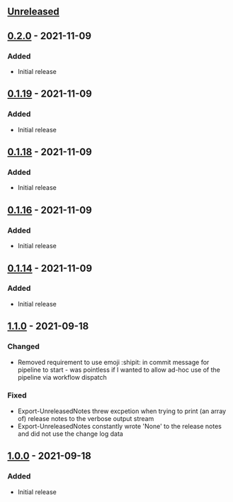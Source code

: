 ## [Unreleased]

## [0.2.0] - 2021-11-09
### Added
- Initial release

## [0.1.19] - 2021-11-09
### Added
- Initial release

## [0.1.18] - 2021-11-09
### Added
- Initial release
## [0.1.16] - 2021-11-09
### Added
- Initial release

## [0.1.14] - 2021-11-09
### Added
- Initial release

## [1.1.0] - 2021-09-18
### Changed
- Removed requirement to use emoji :shipit: in commit message for pipeline to start - was pointless if I wanted to allow ad-hoc use of the pipeline via workflow dispatch

### Fixed
- Export-UnreleasedNotes threw excpetion when trying to print (an array of) release notes to the verbose output stream
- Export-UnreleasedNotes constantly wrote 'None' to the release notes and did not use the change log data

## [1.0.0] - 2021-09-18
### Added
- Initial release

[Unreleased]: https://github.com/codaamok/test123/compare/0.2.0..HEAD
[0.2.0]: https://github.com/codaamok/test123/compare/0.1.19..0.2.0
[0.1.19]: https://github.com/codaamok/test123/compare/0.1.18..0.1.19
[0.1.18]: https://github.com/codaamok/test123/compare/0.1.16..0.1.18
[0.1.16]: https://github.com/codaamok/test123/compare/0.1.14..0.1.16
[0.1.14]: https://github.com/codaamok/test123/compare/1.1.0..0.1.14
[1.1.0]: https://github.com/codaamok/test123/compare/1.0.0..1.1.0
[1.0.0]: https://github.com/codaamok/test123/tree/1.0.0